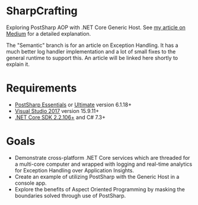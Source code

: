 # SharpCrafting
Exploring PostSharp AOP with .NET Core Generic Host.
See [my article on Medium](https://medium.com/dealeron-dev/automating-net-core-services-with-postsharp-and-aspect-oriented-code-a8a51d8d84ec) for a detailed explanation.

The "Semantic" branch is for an article on Exception Handling. It has a much better log handler implementation and a lot of small fixes to the general runtime to support this. An article will be linked here shortly to explain it.

# Requirements

* [PostSharp Essentials](https://www.postsharp.net/essentials) or [Ultimate](https://www.postsharp.net/purchase) version 6.1.18+
* [Visual Studio 2017](https://visualstudio.microsoft.com/vs/older-downloads/) version 15.9.11+
* [.NET Core SDK 2.2.106+](https://dotnet.microsoft.com/download) and C# 7.3+

# Goals

* Demonstrate cross-platform .NET Core services which are threaded for a multi-core computer and wrapped with logging and real-time analytics for Exception Handling over Application Insights.
* Create an example of utilizing PostSharp with the Generic Host in a console app.
* Explore the benefits of Aspect Oriented Programming by masking the boundaries solved through use of PostSharp.
